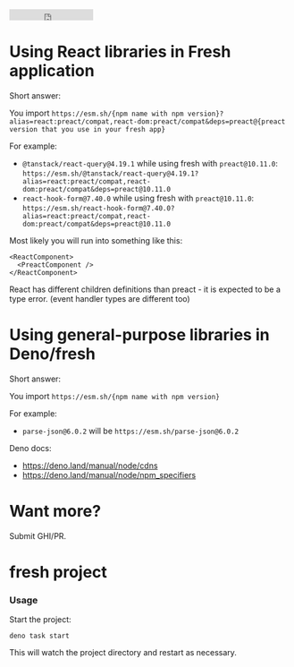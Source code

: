 <iframe src="https://ghbtns.com/github-btn.html?user=Danielduel&repo=using-react-libraries-in-fresh-app&type=star&count=true" frameborder="0" scrolling="0" width="150" height="20" title="Give this repo a ⭐"></iframe>

# Using React libraries in Fresh application

Short answer:

You import
`https://esm.sh/{npm name with npm version}?alias=react:preact/compat,react-dom:preact/compat&deps=preact@{preact version that you use in your fresh app}`

For example:
* `@tanstack/react-query@4.19.1` while using fresh with `preact@10.11.0`: `https://esm.sh/@tanstack/react-query@4.19.1?alias=react:preact/compat,react-dom:preact/compat&deps=preact@10.11.0`
* `react-hook-form@7.40.0` while using fresh with `preact@10.11.0`: `https://esm.sh/react-hook-form@7.40.0?alias=react:preact/compat,react-dom:preact/compat&deps=preact@10.11.0`

Most likely you will run into something like this:
```
<ReactComponent>
  <PreactComponent />
</ReactComponent>
```

React has different children definitions than preact - it is expected to be a type error.
(event handler types are different too)

# Using general-purpose libraries in Deno/fresh

Short answer:

You import
`https://esm.sh/{npm name with npm version}`

For example:
* `parse-json@6.0.2` will be `https://esm.sh/parse-json@6.0.2`

Deno docs:
* https://deno.land/manual/node/cdns
* https://deno.land/manual/node/npm_specifiers

# Want more?

Submit GHI/PR.


# fresh project

### Usage

Start the project:

```
deno task start
```

This will watch the project directory and restart as necessary.
